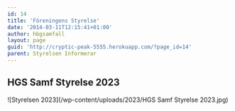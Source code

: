 ```yaml
---
id: 14
title: 'Föreningens Styrelse'
date: '2014-03-11T12:15:41+01:00'
author: hbgsamfall
layout: page
guid: 'http://cryptic-peak-5555.herokuapp.com/?page_id=14'
parent: Styrelsen Informerar
---
```


## HGS Samf Styrelse 2023 
![Styrelsen 2023](/wp-content/uploads/2023/HGS Samf Styrelse 2023.jpg)

